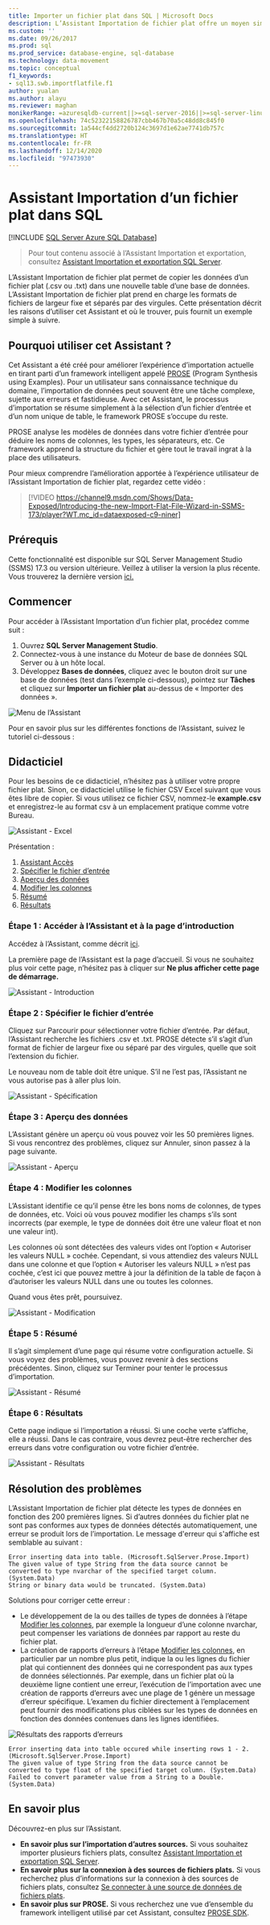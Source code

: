 ```yaml
---
title: Importer un fichier plat dans SQL | Microsoft Docs
description: L’Assistant Importation de fichier plat offre un moyen simple de copier les données d’un fichier .csv ou .txt dans une nouvelle table de base de données. Cet article vous montre comment et quand utiliser l’Assistant.
ms.custom: ''
ms.date: 09/26/2017
ms.prod: sql
ms.prod_service: database-engine, sql-database
ms.technology: data-movement
ms.topic: conceptual
f1_keywords:
- sql13.swb.importflatfile.f1
author: yualan
ms.author: alayu
ms.reviewer: maghan
monikerRange: =azuresqldb-current||>=sql-server-2016||>=sql-server-linux-2017||=azuresqldb-mi-current
ms.openlocfilehash: 74c52322158826787cbb467b70a5c48dd8c845f0
ms.sourcegitcommit: 1a544cf4dd2720b124c3697d1e62ae7741db757c
ms.translationtype: HT
ms.contentlocale: fr-FR
ms.lasthandoff: 12/14/2020
ms.locfileid: "97473930"
---
```

# <a name="import-flat-file-to-sql-wizard"></a>Assistant Importation d’un fichier plat dans SQL
[!INCLUDE [SQL Server Azure SQL Database](../../includes/applies-to-version/sql-asdb.md)]
> Pour tout contenu associé à l’Assistant Importation et exportation, consultez [Assistant Importation et exportation SQL Server](../../integration-services/import-export-data/import-and-export-data-with-the-sql-server-import-and-export-wizard.md).

L’Assistant Importation de fichier plat permet de copier les données d’un fichier plat (.csv ou .txt) dans une nouvelle table d’une base de données.  L’Assistant Importation de fichier plat prend en charge les formats de fichiers de largeur fixe et séparés par des virgules. Cette présentation décrit les raisons d’utiliser cet Assistant et où le trouver, puis fournit un exemple simple à suivre.

## <a name="why-would-i-use-this-wizard"></a>Pourquoi utiliser cet Assistant ?
Cet Assistant a été créé pour améliorer l’expérience d’importation actuelle en tirant parti d’un framework intelligent appelé [PROSE](https://microsoft.github.io/prose/) (Program Synthesis using Examples). Pour un utilisateur sans connaissance technique du domaine, l’importation de données peut souvent être une tâche complexe, sujette aux erreurs et fastidieuse. Avec cet Assistant, le processus d’importation se résume simplement à la sélection d’un fichier d’entrée et d’un nom unique de table, le framework PROSE s’occupe du reste.

PROSE analyse les modèles de données dans votre fichier d’entrée pour déduire les noms de colonnes, les types, les séparateurs, etc. Ce framework apprend la structure du fichier et gère tout le travail ingrat à la place des utilisateurs.

Pour mieux comprendre l’amélioration apportée à l’expérience utilisateur de l’Assistant Importation de fichier plat, regardez cette vidéo :

> [!VIDEO https://channel9.msdn.com/Shows/Data-Exposed/Introducing-the-new-Import-Flat-File-Wizard-in-SSMS-173/player?WT.mc_id=dataexposed-c9-niner]

## <a name="prerequisites"></a>Prérequis
Cette fonctionnalité est disponible sur SQL Server Management Studio (SSMS) 17.3 ou version ultérieure. Veillez à utiliser la version la plus récente. Vous trouverez la dernière version [ici.](../../ssms/download-sql-server-management-studio-ssms.md)
 
## <a name="getting-started"></a><a id="started"></a>Commencer
Pour accéder à l’Assistant Importation d’un fichier plat, procédez comme suit :

1. Ouvrez **SQL Server Management Studio**.
2. Connectez-vous à une instance du Moteur de base de données SQL Server ou à un hôte local.
3. Développez **Bases de données**, cliquez avec le bouton droit sur une base de données (test dans l’exemple ci-dessous), pointez sur **Tâches** et cliquez sur **Importer un fichier plat** au-dessus de « Importer des données ».

![Menu de l’Assistant](media/import-flat-file-wizard/import-flat-file-menu.png)

Pour en savoir plus sur les différentes fonctions de l’Assistant, suivez le tutoriel ci-dessous :

## <a name="tutorial"></a>Didacticiel
Pour les besoins de ce didacticiel, n’hésitez pas à utiliser votre propre fichier plat. Sinon, ce didacticiel utilise le fichier CSV Excel suivant que vous êtes libre de copier. Si vous utilisez ce fichier CSV, nommez-le **example.csv** et enregistrez-le au format csv à un emplacement pratique comme votre Bureau.

![Assistant - Excel](media/import-flat-file-wizard/import-flat-file-example.png)

Présentation :
1. [Assistant Accès](#step-1-access-wizard-and-intro-page)
2. [Spécifier le fichier d’entrée](#step-2-specify-input-file)
3. [Aperçu des données](#step-3-preview-data)
4. [Modifier les colonnes](#step-4-modify-columns)
5. [Résumé](#step-5-summary)
6. [Résultats](#step-6-results)

### <a name="step-1-access-wizard-and-intro-page"></a>Étape 1 : Accéder à l’Assistant et à la page d’introduction
Accédez à l’Assistant, comme décrit [ici](#started).

La première page de l’Assistant est la page d’accueil. Si vous ne souhaitez plus voir cette page, n’hésitez pas à cliquer sur **Ne plus afficher cette page de démarrage.**

![Assistant - Introduction](media/import-flat-file-wizard/import-flat-file-intro.png)

### <a name="step-2-specify-input-file"></a>Étape 2 : Spécifier le fichier d’entrée
Cliquez sur Parcourir pour sélectionner votre fichier d’entrée. Par défaut, l’Assistant recherche les fichiers .csv et .txt. PROSE détecte s’il s’agit d’un format de fichier de largeur fixe ou séparé par des virgules, quelle que soit l’extension du fichier.

Le nouveau nom de table doit être unique. S’il ne l’est pas, l’Assistant ne vous autorise pas à aller plus loin.

![Assistant - Spécification](media/import-flat-file-wizard/import-flat-file-specify.png)

### <a name="step-3-preview-data"></a>Étape 3 : Aperçu des données
L’Assistant génère un aperçu où vous pouvez voir les 50 premières lignes. Si vous rencontrez des problèmes, cliquez sur Annuler, sinon passez à la page suivante.

![Assistant - Aperçu](media/import-flat-file-wizard/import-flat-file-preview.png)

### <a name="step-4-modify-columns"></a>Étape 4 : Modifier les colonnes
L’Assistant identifie ce qu’il pense être les bons noms de colonnes, de types de données, etc. Voici où vous pouvez modifier les champs s’ils sont incorrects (par exemple, le type de données doit être une valeur float et non une valeur int).

Les colonnes où sont détectées des valeurs vides ont l’option « Autoriser les valeurs NULL » cochée. Cependant, si vous attendiez des valeurs NULL dans une colonne et que l’option « Autoriser les valeurs NULL » n’est pas cochée, c’est ici que pouvez mettre à jour la définition de la table de façon à d’autoriser les valeurs NULL dans une ou toutes les colonnes.

Quand vous êtes prêt, poursuivez.

![Assistant - Modification](media/import-flat-file-wizard/import-flat-file-modify.png)

### <a name="step-5-summary"></a>Étape 5 : Résumé
Il s’agit simplement d’une page qui résume votre configuration actuelle. Si vous voyez des problèmes, vous pouvez revenir à des sections précédentes. Sinon, cliquez sur Terminer pour tenter le processus d’importation.

![Assistant - Résumé](media/import-flat-file-wizard/import-flat-file-summary.png)

### <a name="step-6-results"></a>Étape 6 : Résultats
Cette page indique si l’importation a réussi. Si une coche verte s’affiche, elle a réussi. Dans le cas contraire, vous devrez peut-être rechercher des erreurs dans votre configuration ou votre fichier d’entrée.

![Assistant - Résultats](media/import-flat-file-wizard/import-flat-file-results.png)

## <a name="troubleshooting"></a>Résolution des problèmes
L’Assistant Importation de fichier plat détecte les types de données en fonction des 200 premières lignes.  Si d’autres données du fichier plat ne sont pas conformes aux types de données détectés automatiquement, une erreur se produit lors de l’importation. Le message d'erreur qui s'affiche est semblable au suivant :
```
Error inserting data into table. (Microsoft.SqlServer.Prose.Import)
The given value of type String from the data source cannot be converted to type nvarchar of the specified target column. (System.Data)
String or binary data would be truncated. (System.Data)
```
Solutions pour corriger cette erreur :
- Le développement de la ou des tailles de types de données à l’étape [Modifier les colonnes](#step-4-modify-columns), par exemple la longueur d’une colonne nvarchar, peut compenser les variations de données par rapport au reste du fichier plat.
- La création de rapports d’erreurs à l’étape [Modifier les colonnes](#step-4-modify-columns), en particulier par un nombre plus petit, indique la ou les lignes du fichier plat qui contiennent des données qui ne correspondent pas aux types de données sélectionnés. Par exemple, dans un fichier plat où la deuxième ligne contient une erreur, l’exécution de l’importation avec une création de rapports d’erreurs avec une plage de 1 génère un message d’erreur spécifique.  L’examen du fichier directement à l’emplacement peut fournir des modifications plus ciblées sur les types de données en fonction des données contenues dans les lignes identifiées.

![Résultats des rapports d’erreurs](media/import-flat-file-wizard/import-flat-file-error.png)

```
Error inserting data into table occured while inserting rows 1 - 2. (Microsoft.SqlServer.Prose.Import)
The given value of type String from the data source cannot be converted to type float of the specified target column. (System.Data)
Failed to convert parameter value from a String to a Double. (System.Data)
```


## <a name="learn-more"></a>En savoir plus

Découvrez-en plus sur l’Assistant.
 
- **En savoir plus sur l’importation d’autres sources.** Si vous souhaitez importer plusieurs fichiers plats, consultez [Assistant Importation et exportation SQL Server](../../integration-services/import-export-data/import-and-export-data-with-the-sql-server-import-and-export-wizard.md).
- **En savoir plus sur la connexion à des sources de fichiers plats.** Si vous recherchez plus d’informations sur la connexion à des sources de fichiers plats, consultez [Se connecter à une source de données de fichiers plats](../../integration-services/import-export-data/connect-to-a-flat-file-data-source-sql-server-import-and-export-wizard.md).
- **En savoir plus sur PROSE.** Si vous recherchez une vue d’ensemble du framework intelligent utilisé par cet Assistant, consultez [PROSE SDK](https://microsoft.github.io/prose/).